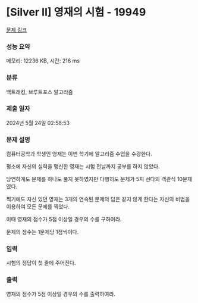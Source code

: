 # [Silver II] 영재의 시험 - 19949 

[문제 링크](https://www.acmicpc.net/problem/19949) 

### 성능 요약

메모리: 12236 KB, 시간: 216 ms

### 분류

백트래킹, 브루트포스 알고리즘

### 제출 일자

2024년 5월 24일 02:58:53

### 문제 설명

<p>컴퓨터공학과 학생인 영재는 이번 학기에 알고리즘 수업을 수강한다.</p>

<p>평소에 자신의 실력을 맹신한 영재는 시험 전날까지 공부를 하지 않았다.</p>

<p>당연하게도 문제를 하나도 풀지 못하였지만 다행히도 문제가 5지 선다의 객관식 10문제였다.</p>

<p>찍기에도 자신 있던 영재는 3개의 연속된 문제의 답은 같지 않게 한다는 자신의 비법을 이용하여 모든 문제를 찍었다.</p>

<p>이때 영재의 점수가 5점 이상일 경우의 수를 구하여라.</p>

<p>문제의 점수는 1문제당 1점씩이다.</p>

### 입력 

 <p>시험의 정답이 첫 줄에 주어진다.</p>

### 출력 

 <p>영재의 점수가 5점 이상일 경우의 수를 출력하여라.</p>

